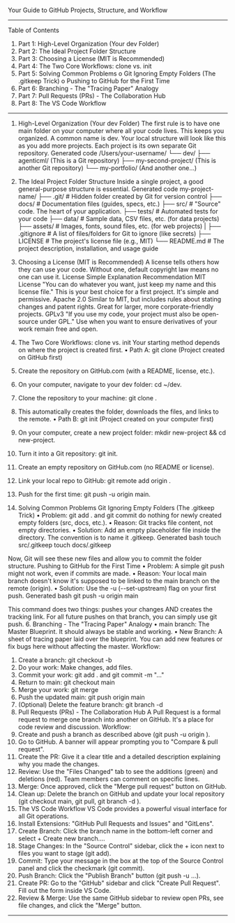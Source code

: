 Your Guide to GitHub Projects, Structure, and Workflow
________________________________________
Table of Contents
1.	Part 1: High-Level Organization (Your dev Folder)
2.	Part 2: The Ideal Project Folder Structure
3.	Part 3: Choosing a License (MIT is Recommended)
4.	Part 4: The Two Core Workflows: clone vs. init
5.	Part 5: Solving Common Problems
o	Git Ignoring Empty Folders (The .gitkeep Trick)
o	Pushing to GitHub for the First Time
6.	Part 6: Branching - The "Tracing Paper" Analogy
7.	Part 7: Pull Requests (PRs) - The Collaboration Hub
8.	Part 8: The VS Code Workflow
________________________________________
1. High-Level Organization (Your dev Folder)
The first rule is to have one main folder on your computer where all your code lives. This keeps you organized. A common name is dev.
Your local structure will look like this as you add more projects. Each project is its own separate Git repository.
Generated code
      /Users/your-username/
└── dev/
    ├── agenticml/          (This is a Git repository)
    ├── my-second-project/  (This is another Git repository)
    └── my-portfolio/       (And another one...)
    
2. The Ideal Project Folder Structure
Inside a single project, a good general-purpose structure is essential.
Generated code
      my-project-name/
├── .git/               # Hidden folder created by Git for version control
├── docs/               # Documentation files (guides, specs, etc.)
├── src/                # "Source" code. The heart of your application.
├── tests/              # Automated tests for your code
├── data/               # Sample data, CSV files, etc. (for data projects)
├── assets/             # Images, fonts, sound files, etc. (for web projects)
|
├── .gitignore          # A list of files/folders for Git to ignore (like secrets)
├── LICENSE             # The project's license file (e.g., MIT)
└── README.md           # The project description, installation, and usage guide
    
3. Choosing a License (MIT is Recommended)
A license tells others how they can use your code. Without one, default copyright law means no one can use it.
License	Simple Explanation	Recommendation
MIT License	"You can do whatever you want, just keep my name and this license file."	This is your best choice for a first project. It's simple and permissive.
Apache 2.0	Similar to MIT, but includes rules about stating changes and patent rights.	Great for larger, more corporate-friendly projects.
GPLv3	"If you use my code, your project must also be open-source under GPL."	Use when you want to ensure derivatives of your work remain free and open.
4. The Two Core Workflows: clone vs. init
Your starting method depends on where the project is created first.
•	Path A: git clone (Project created on GitHub first)
1.	Create the repository on GitHub.com (with a README, license, etc.).
2.	On your computer, navigate to your dev folder: cd ~/dev.
3.	Clone the repository to your machine: git clone <your-repo-url>.
4.	This automatically creates the folder, downloads the files, and links to the remote.
•	Path B: git init (Project created on your computer first)
1.	On your computer, create a new project folder: mkdir new-project && cd new-project.
2.	Turn it into a Git repository: git init.
3.	Create an empty repository on GitHub.com (no README or license).
4.	Link your local repo to GitHub: git remote add origin <your-repo-url>.
5.	Push for the first time: git push -u origin main.
5. Solving Common Problems
Git Ignoring Empty Folders (The .gitkeep Trick)
•	Problem: git add . and git commit do nothing for newly created empty folders (src, docs, etc.).
•	Reason: Git tracks file content, not empty directories.
•	Solution: Add an empty placeholder file inside the directory. The convention is to name it .gitkeep.
Generated bash
      touch src/.gitkeep
touch docs/.gitkeep
    
Now, Git will see these new files and allow you to commit the folder structure.
Pushing to GitHub for the First Time
•	Problem: A simple git push might not work, even if commits are made.
•	Reason: Your local main branch doesn't know it's supposed to be linked to the main branch on the remote (origin).
•	Solution: Use the -u (--set-upstream) flag on your first push.
Generated bash
      git push -u origin main
    
This command does two things: pushes your changes AND creates the tracking link. For all future pushes on that branch, you can simply use git push.
6. Branching - The "Tracing Paper" Analogy
•	main branch: The Master Blueprint. It should always be stable and working.
•	New Branch: A sheet of tracing paper laid over the blueprint. You can add new features or fix bugs here without affecting the master.
Workflow:
1.	Create a branch: git checkout -b <new-feature-name>
2.	Do your work: Make changes, add files.
3.	Commit your work: git add . and git commit -m "..."
4.	Return to main: git checkout main
5.	Merge your work: git merge <new-feature-name>
6.	Push the updated main: git push origin main
7.	(Optional) Delete the feature branch: git branch -d <new-feature-name>
7. Pull Requests (PRs) - The Collaboration Hub
A Pull Request is a formal request to merge one branch into another on GitHub. It's a place for code review and discussion.
Workflow:
1.	Create and push a branch as described above (git push -u origin <new-feature-name>).
2.	Go to GitHub. A banner will appear prompting you to "Compare & pull request".
3.	Create the PR: Give it a clear title and a detailed description explaining why you made the changes.
4.	Review: Use the "Files Changed" tab to see the additions (green) and deletions (red). Team members can comment on specific lines.
5.	Merge: Once approved, click the "Merge pull request" button on GitHub.
6.	Clean up: Delete the branch on GitHub and update your local repository (git checkout main, git pull, git branch -d <new-feature-name>).
8. The VS Code Workflow
VS Code provides a powerful visual interface for all Git operations.
1.	Install Extensions: "GitHub Pull Requests and Issues" and "GitLens".
2.	Create Branch: Click the branch name in the bottom-left corner and select + Create new branch....
3.	Stage Changes: In the "Source Control" sidebar, click the + icon next to files you want to stage (git add).
4.	Commit: Type your message in the box at the top of the Source Control panel and click the checkmark (git commit).
5.	Push Branch: Click the "Publish Branch" button (git push -u ...).
6.	Create PR: Go to the "GitHub" sidebar and click "Create Pull Request". Fill out the form inside VS Code.
7.	Review & Merge: Use the same GitHub sidebar to review open PRs, see file changes, and click the "Merge" button.
________________________________________

